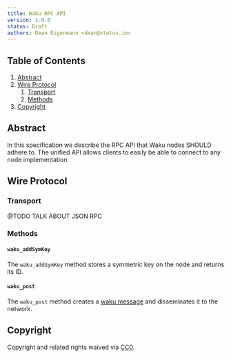```yaml
---
title: Waku RPC API
version: 1.0.0
status: Draft
authors: Dean Eigenmann <dean@status.im>
---
```


## Table of Contents

1. [Abstract](#abstract)
2. [Wire Protocol](#wire-protocol)
    1. [Transport](#transport)
    1. [Methods](#methods)
3. [Copyright](#copyright)

## Abstract

In this specification we describe the RPC API that Waku nodes SHOULD adhere to. The unified API allows clients to easily
be able to connect to any node implementation. 

## Wire Protocol

### Transport

@TODO TALK ABOUT JSON RPC

### Methods

#### `waku_addSymKey`

The `waku_addSymKey` method stores a symmetric key on the node and returns its ID.

#### `waku_post`

The `waku_post` method creates a [waku message](./waku-1.md#messages) and disseminates it to the network.

## Copyright

Copyright and related rights waived via [CC0](https://creativecommons.org/publicdomain/zero/1.0/).
